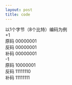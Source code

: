 ```yaml
---
layout: post
title: code
---
```

以1个字节（8个比特）编码为例<br>
+1<br>
原码 00000001<br>
反码 00000001<br>
补码 00000001<br>
-1<br>
原码 10000001<br>
反码 11111110<br>
补码 11111111<br>

